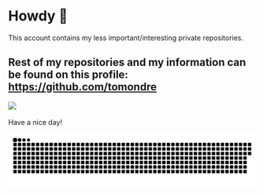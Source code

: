# Howdy 🤠

This account contains my less important/interesting private repositories.

## Rest of my repositories and my information can be found on this profile: https://github.com/tomondre

<img style="width:0px;" src="https://visitor-badge.glitch.me/badge?page_id=tondrejk.tondrejk" />

Have a nice day!

<a href="https://github.com/tomondre"><img src="contributions.svg"></a>


<!--
**tomondre/tomondre** is a ✨ _special_ ✨ repository because its `README.md` (this file) appears on your GitHub profile.

Here are some ideas to get you started:

- 🔭 I’m currently working on ...
- 🌱 I’m currently learning ...
- 👯 I’m looking to collaborate on ...
- 🤔 I’m looking for help with ...
- 💬 Ask me about ...
- 📫 How to reach me: ...
- 😄 Pronouns: ...
- ⚡ Fun fact: ...
-->
